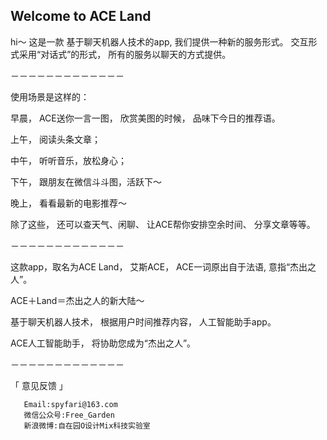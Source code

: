 ## Welcome to ACE Land

hi～
这是一款
基于聊天机器人技术的app,
我们提供一种新的服务形式。
交互形式采用“对话式”的形式，
所有的服务以聊天的方式提供。


－－－－－－－－－－－－－

使用场景是这样的：

早晨，
ACE送你一言一图，
欣赏美图的时候，
品味下今日的推荐语。

上午，
阅读头条文章；

中午，
听听音乐，放松身心；

下午，
跟朋友在微信斗斗图，活跃下～

晚上，
看看最新的电影推荐～

除了这些，
还可以查天气、闲聊、
让ACE帮你安排空余时间、
分享文章等等。

－－－－－－－－－－－－－



这款app，取名为ACE Land，
艾斯ACE，
ACE一词原出自于法语,
意指“杰出之人”。

ACE＋Land＝杰出之人的新大陆～

基于聊天机器人技术，
根据用户时间推荐内容，
人工智能助手app。

ACE人工智能助手，
将协助您成为“杰出之人”。

－－－－－－－－－－－－－


「 意见反馈 」 

       Email:spyfari@163.com                  
       微信公众号:Free_Garden                    
       新浪微博:自在园O设计Mix科技实验室

